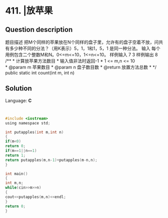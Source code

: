 # 411. |放苹果

## Question description


  题目描述    把M个同样的苹果放在N个同样的盘子里，允许有的盘子空着不放，问共有多少种不同的分法？（用K表示）5，1，1和1，5，1 是同一种分法。       输入    每个用例包含二个整数M和N。0<=m<=10，1<=n<=10。       样例输入    7 3       样例输出    8       /**    * 计算放苹果方法数目    * 输入值非法时返回-1    * 1 <= m,n <= 10    * @param m 苹果数目    * @param n 盘子数目数    * @return 放置方法总数    *    */    public static int count(int m, int n)          


## Solution

Language: **C**

```C


#include <iostream> 
using namespace std; 

int putapples(int m,int n) 
{ 
if(m<0)
return 0;
if(m==1||n==1) 
return 1; 
return putapples(m,n-1)+putapples(m-n,n); 
} 

int main() 
{ 
int m,n; 
while(cin>>m>>n)
{ 
cout<<putapples(m,n)<<endl;
} 
return 0; 
} 
```



